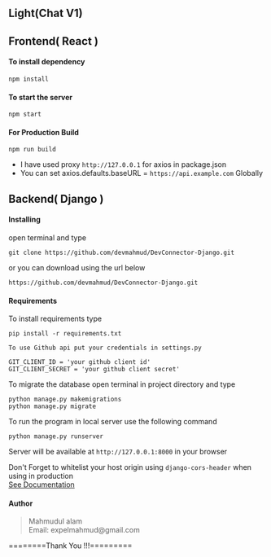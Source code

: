 ## Light(Chat V1)

## Frontend( React )

#### To install dependency

```
npm install
```

#### To start the server

```
npm start
```

#### For Production Build

```
npm run build
```

- I have used proxy `http://127.0.0.1` for axios in package.json
- You can set axios.defaults.baseURL = `https://api.example.com` Globally

## Backend( Django )

#### Installing

open terminal and type

```
git clone https://github.com/devmahmud/DevConnector-Django.git
```

or you can download using the url below

```
https://github.com/devmahmud/DevConnector-Django.git
```

#### Requirements

To install requirements type

```
pip install -r requirements.txt
```

`To use Github api put your credentials in settings.py`

```
GIT_CLIENT_ID = 'your github client id'
GIT_CLIENT_SECRET = 'your github client secret'
```

To migrate the database open terminal in project directory and type

```
python manage.py makemigrations
python manage.py migrate
```

To run the program in local server use the following command

```
python manage.py runserver
```

Server will be available at `http://127.0.0.1:8000` in your browser

Don't Forget to whitelist your host origin using `django-cors-header` when using in production<br>
[See Documentation](https://pypi.org/project/django-cors-headers/)

#### Author

<blockquote>
Mahmudul alam<br>
Email: expelmahmud@gmail.com
</blockquote>

========Thank You !!!=========
